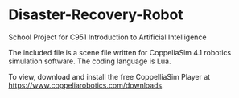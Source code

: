 # Disaster-Recovery-Robot
School Project for C951 Introduction to Artificial Intelligence

The included file is a scene file written for CoppeliaSim 4.1 robotics simulation software. The coding language is Lua. 

To view, download and install the free CoppelliaSim Player at https://www.coppeliarobotics.com/downloads.
